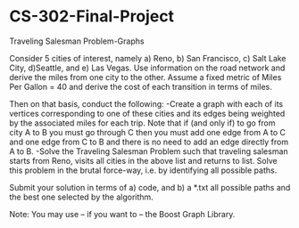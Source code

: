 # CS-302-Final-Project
Traveling Salesman Problem-Graphs

Consider 5 cities of interest, namely 
	a) Reno, 
	b) San Francisco,
	c) Salt Lake City, 
	d)Seattle, and 
	e) Las Vegas. 
Use information on the road network and derive the miles from one city to the other. 
Assume a fixed metric of Miles Per Gallon = 40 and derive the cost of each transition in terms of miles. 

Then on that basis, conduct the following:
		-Create a graph with each of its vertices corresponding to one of these cities and its
	edges being weighted by the associated miles for each trip. Note that if (and only if)
	to go from city A to B you must go through C then you must add one edge from A
	to C and one edge from C to B and there is no need to add an edge directly from
	A to B.
		-Solve the Traveling Salesman Problem such that traveling salesman starts from Reno,
	visits all cities in the above list and returns to list. Solve this problem in the brutal
	force-way, i.e. by identifying all possible paths.

Submit your solution in terms of a) code, and b) a *.txt all possible paths and the best
one selected by the algorithm.

Note: You may use – if you want to – the Boost Graph Library.
